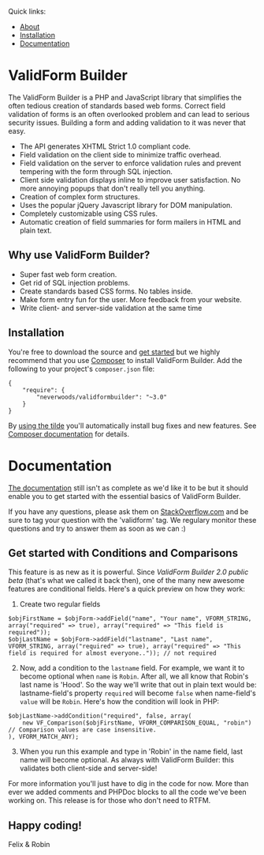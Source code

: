 Quick links:

- [About](#validform-builder)
- [Installation](#installation)
- [Documentation](#user-content-documentation)


ValidForm Builder
================

The ValidForm Builder is a PHP and JavaScript library that simplifies the often tedious creation of standards based web forms. Correct field validation of forms is an often overlooked problem and can lead to serious security issues. Building a form and adding validation to it was never that easy.

- The API generates XHTML Strict 1.0 compliant code.
- Field validation on the client side to minimize traffic overhead.
- Field validation on the server to enforce validation rules and prevent tempering with the form through SQL injection.
- Client side validation displays inline to improve user satisfaction. No more annoying popups that don't really tell you anything.
- Creation of complex form structures.
- Uses the popular jQuery Javascript library for DOM manipulation.
- Completely customizable using CSS rules.
- Automatic creation of field summaries for form mailers in HTML and plain text.

Why use ValidForm Builder?
----

- Super fast web form creation.
- Get rid of SQL injection problems.
- Create standards based CSS forms. No tables inside.
- Make form entry fun for the user. More feedback from your website.
- Write client- and server-side validation at the same time

Installation
------------
You're free to download the source and [get started](https://github.com/neverwoods/validformbuilder/blob/master/docs/documentation.md#installing-validform-builder-in-your-project) but we highly recommend that you use [Composer](https://getcomposer.org/) to install ValidForm Builder. Add the following to your project's `composer.json` file:
```
{
    "require": {
        "neverwoods/validformbuilder": "~3.0"
    }
}
```
By [using the tilde](https://getcomposer.org/doc/01-basic-usage.md#package-versions) you'll automatically install bug fixes and new features. See [Composer documentation](https://getcomposer.org/doc/01-basic-usage.md#package-versions) for details.


Documentation
=============

[The documentation](https://github.com/neverwoods/validformbuilder/blob/master/docs/documentation.md) still isn't as complete as we'd like it to be but it should enable you to get started with the essential basics of ValidForm Builder.

If you have any questions, please ask them on [StackOverflow.com](http://stackoverflow.com) and be sure to tag your question with the 'validform' tag. We regulary monitor these questions and try to answer them as soon as we can :)

Get started with Conditions and Comparisons
---------

This feature is as new as it is powerful. Since *ValidForm Builder 2.0 public beta* (that's what we called it back then), one of the many new awesome features are conditional fields. Here's a quick preview on how they work:

1) Create two regular fields

```
$objFirstName = $objForm->addField("name", "Your name", VFORM_STRING, array("required" => true), array("required" => "This field is required"));
$objLastName = $objForm->addField("lastname", "Last name", VFORM_STRING, array("required" => true), array("required" => "This field is required for almost everyone..")); // not required
```

2) Now, add a condition to the `lastname` field. For example, we want it to become optional when `name` is `Robin`. After all, we all know that Robin's last name is 'Hood'. So the way we'll write that out in plain text would be: lastname-field's property `required` will become `false` when name-field's `value` will be `Robin`. Here's how the condition will look in PHP:

```
$objLastName->addCondition("required", false, array(
    new VF_Comparison($objFirstName, VFORM_COMPARISON_EQUAL, "robin") // Comparison values are case insensitive.
), VFORM_MATCH_ANY);
```

3) When you run this example and type in 'Robin' in the name field, last name will become optional. As always with ValidForm Builder: this validates both client-side and server-side!

For more information you'll just have to dig in the code for now. More than ever we added comments and PHPDoc blocks to all the code we've been working on. This release is for those who don't need to RTFM.


Happy coding!
------

Felix & Robin
